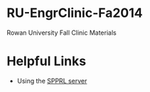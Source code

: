 # RU-EngrClinic-Fa2014

Rowan University Fall Clinic Materials

# Helpful Links

* Using the [SPPRL server](https://github.com/gditzler/Miscellaneous-IPython-Notebooks/blob/master/SPPRL-Server.md)
